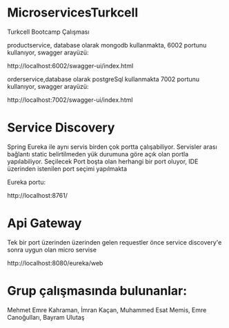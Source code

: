 # MicroservicesTurkcell
Turkcell Bootcamp Çalışması

productservice, database olarak mongodb kullanmakta, 6002 portunu kullanıyor, swagger arayüzü:

http://localhost:6002/swagger-ui/index.html

orderservice,database olarak postgreSql kullanmakta 7002 portunu kullanıyor, swagger arayüzü:

http://localhost:7002/swagger-ui/index.html

# Service Discovery
Spring Eureka ile aynı servis birden çok portta çalışabiliyor.
Servisler arası bağlantı static belirtilmeden yük durumuna göre açık olan 
portla yapılabiliyor. Seçilecek Port boşta olan herhangi bir port oluyor,
IDE üzerinden istenilen port seçimi yapılmakta

Eureka portu:

http://localhost:8761/

# Api Gateway
Tek bir port üzerinden üzerinden gelen requestler önce service discovery'e sonra
uygun olan micro servise

http://localhost:8080/eureka/web




# Grup çalışmasında bulunanlar:
Mehmet Emre Kahraman, İmran Kaçan, Muhammed Esat Memis, Emre Canoğulları, Bayram Ulutaş